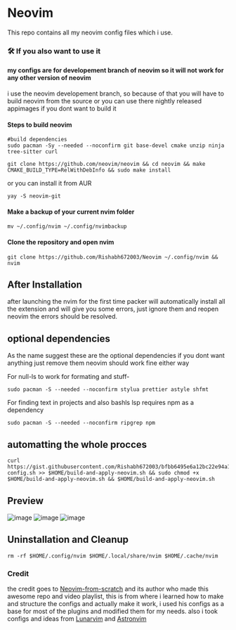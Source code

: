# Neovim

This repo contains all my neovim config files which i use.

### 🛠️  If you also want to use it

#### my configs are for developement branch of neovim so it will not work for any other version of neovim
i use the neovim developement branch, so because of that you will have to build neovim from the source or you can use there nightly released appimages if you dont want to build it

#### Steps to build neovim
```
#build dependencies
sudo pacman -Sy --needed --noconfirm git base-devel cmake unzip ninja tree-sitter curl
```
```
git clone https://github.com/neovim/neovim && cd neovim && make CMAKE_BUILD_TYPE=RelWithDebInfo && sudo make install
```
or you can install it from AUR
```
yay -S neovim-git
```

#### Make a backup of your current nvim folder
```
mv ~/.config/nvim ~/.config/nvimbackup
```

#### Clone the repository and open nvim

```
git clone https://github.com/Rishabh672003/Neovim ~/.config/nvim && nvim
```

## After Installation

after launching the nvim for the first time packer will automatically install all the extension and will give you some errors, just ignore them and reopen neovim the errors should be resolved.

## optional dependencies
As the name suggest these are the optional dependencies if you dont want anything just remove them neovim should work fine either way

For null-ls to work for formating and stuff-
```
sudo pacman -S --needed --noconfirm stylua prettier astyle shfmt
```
For finding text in projects and also bashls lsp requires npm as a dependency
```
sudo pacman -S --needed --noconfirm ripgrep npm
```

## automatting the whole procces
```
curl https://gist.githubusercontent.com/Rishabh672003/bfbb6495e6a12bc22e94a112a15e3549/raw/c7100faa6f3087b5a6bc3eecd4fe9bb6e12d085e/build%2520and%2520apply%2520neovim-config.sh >> $HOME/build-and-apply-neovim.sh && sudo chmod +x $HOME/build-and-apply-neovim.sh && $HOME/build-and-apply-neovim.sh
```

## Preview

![image](https://user-images.githubusercontent.com/53911515/168277253-37fccf26-4ee9-4550-9fb4-3c6c62a896c7.png)
![image](https://user-images.githubusercontent.com/53911515/169095446-128140ee-60c8-4a77-86e4-70eefd7f10e1.png)
![image](https://user-images.githubusercontent.com/53911515/168479997-4969b3f1-fe27-4ff0-86b5-acb629a29a0b.png)

## Uninstallation and Cleanup

```
rm -rf $HOME/.config/nvim $HOME/.local/share/nvim $HOME/.cache/nvim
```

### Credit

the credit goes to [Neovim-from-scratch](https://github.com/LunarVim/Neovim-from-scratch) and its author who made this awesome repo and video playlist, this is from where i learned how to make and structure the configs and actually make it work, i used his configs as a base for most of the plugins and modified them for my needs.
also i took configs and ideas from [Lunarvim](https://github.com/LunarVim/LunarVim) and [Astronvim](https://github.com/AstroNvim/AstroNvim)

